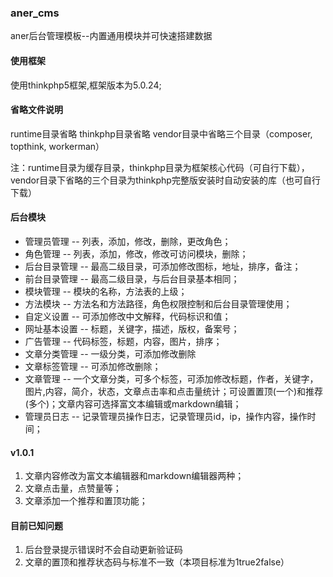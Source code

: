 ### aner_cms
aner后台管理模板--内置通用模块并可快速搭建数据

#### 使用框架
使用thinkphp5框架,框架版本为5.0.24;

#### 省略文件说明
runtime目录省略
thinkphp目录省略
vendor目录中省略三个目录（composer, topthink, workerman）

注：runtime目录为缓存目录，thinkphp目录为框架核心代码（可自行下载），vendor目录下省略的三个目录为thinkphp完整版安装时自动安装的库（也可自行下载）

#### 后台模块
- 管理员管理 -- 列表，添加，修改，删除，更改角色；
- 角色管理 -- 列表，添加，修改，修改可访问模块，删除；
- 后台目录管理 -- 最高二级目录，可添加修改图标，地址，排序，备注；
- 前台目录管理 -- 最高二级目录，与后台目录基本相同；
- 模块管理 -- 模块的名称，方法表的上级；
- 方法模块 -- 方法名和方法路径，角色权限控制和后台目录管理使用；
- 自定义设置 -- 可添加修改中文解释，代码标识和值；
- 网址基本设置 -- 标题，关键字，描述，版权，备案号；
- 广告管理 -- 代码标签，标题，内容，图片，排序；
- 文章分类管理 -- 一级分类，可添加修改删除
- 文章标签管理 -- 可添加修改删除；
- 文章管理 -- 一个文章分类，可多个标签，可添加修改标题，作者，关键字，图片,内容，简介，状态，文章点击率和点击量统计；可设置置顶(一个)和推荐(多个)；文章内容可选择富文本编辑或markdown编辑；
- 管理员日志 -- 记录管理员操作日志，记录管理员id，ip，操作内容，操作时间；


#### v1.0.1
1. 文章内容修改为富文本编辑器和markdown编辑器两种；
2. 文章点击量，点赞量等；
3. 文章添加一个推荐和置顶功能；

#### 目前已知问题
1. 后台登录提示错误时不会自动更新验证码
2. 文章的置顶和推荐状态码与标准不一致（本项目标准为1true2false）

